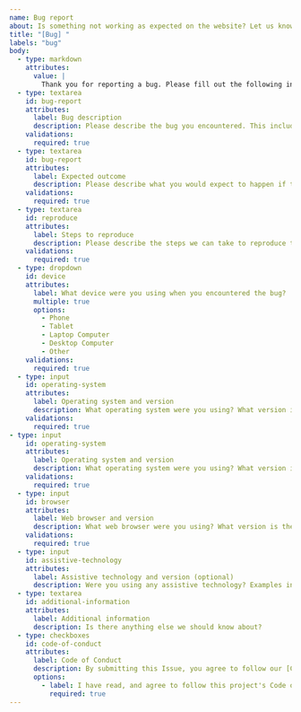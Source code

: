 ```yaml
---
name: Bug report
about: Is something not working as expected on the website? Let us know!
title: "[Bug] "
labels: "bug"
body:
  - type: markdown
    attributes:
      value: |
        Thank you for reporting a bug. Please fill out the following information:
  - type: textarea
    id: bug-report
    attributes:
      label: Bug description
      description: Please describe the bug you encountered. This includes the bug itself and where you encountered it.
    validations:
      required: true
  - type: textarea
    id: bug-report
    attributes:
      label: Expected outcome
      description: Please describe what you would expect to happen if the bug did not exist.
    validations:
      required: true
  - type: textarea
    id: reproduce
    attributes:
      label: Steps to reproduce
      description: Please describe the steps we can take to reproduce the bug. This will help us locate and fix it.
    validations:
      required: true
  - type: dropdown
    id: device
    attributes:
      label: What device were you using when you encountered the bug?
      multiple: true
      options:
        - Phone
        - Tablet
        - Laptop Computer
        - Desktop Computer
        - Other
    validations:
      required: true
  - type: input
    id: operating-system
    attributes:
      label: Operating system and version
      description: What operating system were you using? What version is the operating system?
    validations:
      required: true
- type: input
    id: operating-system
    attributes:
      label: Operating system and version
      description: What operating system were you using? What version is the operating system?
    validations:
      required: true
  - type: input
    id: browser
    attributes:
      label: Web browser and version
      description: What web browser were you using? What version is the web browser?
    validations:
      required: true
  - type: input
    id: assistive-technology
    attributes:
      label: Assistive technology and version (optional)
      description: Were you using any assistive technology? Examples include NVDA, VoiceOver, screen magnification, high contrast mode, etc.
  - type: textarea
    id: additional-information
    attributes:
      label: Additional information
      description: Is there anything else we should know about?
  - type: checkboxes
    id: code-of-conduct
    attributes:
      label: Code of Conduct
      description: By submitting this Issue, you agree to follow our [Code of Conduct](https://www.a11yproject.com/code-of-conduct/).
      options:
        - label: I have read, and agree to follow this project's Code of Conduct
          required: true
---
```


